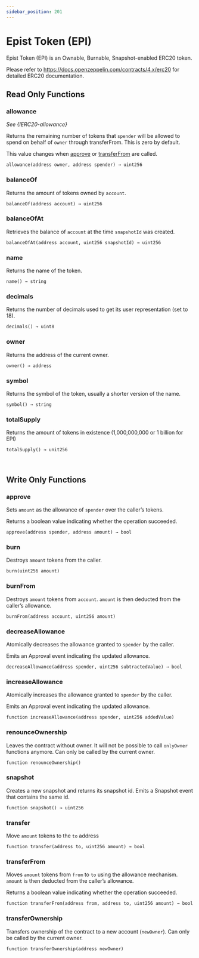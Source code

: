 ```yaml
---
sidebar_position: 201
---
```


# Epist Token (EPI)

Epist Token (EPI) is an Ownable, Burnable, Snapshot-enabled ERC20 token. 

Please refer to https://docs.openzeppelin.com/contracts/4.x/erc20 for detailed ERC20 documentation.

## Read Only Functions

### allowance

*See {IERC20-allowance}* 
 
Returns the remaining number of tokens that `spender` will be allowed to spend on behalf of `owner` through transferFrom. This is zero by default.

This value changes when [approve](#approve) or [transferFrom](#transferfrom) are called.  
```
allowance(address owner, address spender) → uint256
```  

### balanceOf
Returns the amount of tokens owned by `account`.
```
balanceOf(address account) → uint256
```

### balanceOfAt
Retrieves the balance of `account` at the time `snapshotId` was created.
```
balanceOfAt(address account, uint256 snapshotId) → uint256
```

### name
Returns the name of the token.
```
name() → string
```

### decimals
Returns the number of decimals used to get its user representation (set to 18).
``` 
decimals() → uint8
```

### owner
Returns the address of the current owner.
```
owner() → address
```

### symbol
Returns the symbol of the token, usually a shorter version of the name.
```
symbol() → string
```

### totalSupply
Returns the amount of tokens in existence (1,000,000,000 or 1 billion for EPI)
```
totalSupply() → unit256
```
  
<br/> 

## Write Only Functions

### approve 
Sets `amount` as the allowance of `spender` over the caller’s tokens.

Returns a boolean value indicating whether the operation succeeded.

```
approve(address spender, address amount) → bool
```

### burn
Destroys `amount` tokens from the caller.
```
burn(uint256 amount)
```

### burnFrom
Destroys `amount` tokens from `account`. `amount` is then deducted from the caller’s allowance.
```
burnFrom(address account, uint256 amount)
```

### decreaseAllowance
Atomically decreases the allowance granted to `spender` by the caller.

Emits an Approval event indicating the updated allowance.
```
decreaseAllowance(address spender, uint256 subtractedValue) → bool
```

### increaseAllowance
Atomically increases the allowance granted to `spender` by the caller.

Emits an Approval event indicating the updated allowance.

```
function increaseAllowance(address spender, uint256 addedValue)
```

### renounceOwnership
Leaves the contract without owner. It will not be possible to call `onlyOwner` functions anymore. Can only be called by the current owner.
```
function renounceOwnership()
```

### snapshot
Creates a new snapshot and returns its snapshot id.
Emits a Snapshot event that contains the same id.
```
function snapshot() → uint256
```

### transfer
Move `amount` tokens to the `to` address

```
function transfer(address to, uint256 amount) → bool
```

### transferFrom
Moves `amount` tokens from `from` to `to` using the allowance mechanism. `amount` is then deducted from the caller’s allowance.

Returns a boolean value indicating whether the operation succeeded.
```
function transferFrom(address from, address to, uint256 amount) → bool
```

### transferOwnership
Transfers ownership of the contract to a new account (`newOwner`). Can only be called by the current owner.
```
function transferOwnership(address newOwner)
```